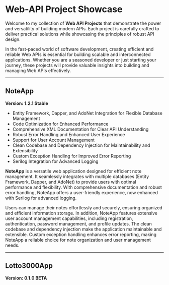 # Web-API Project Showcase

Welcome to my collection of **Web API Projects** that demonstrate the power and versatility of building modern APIs. Each project is carefully crafted to deliver practical solutions while showcasing the principles of robust API design.

In the fast-paced world of software development, creating efficient and reliable Web APIs is essential for building scalable and interconnected applications. Whether you are a seasoned developer or just starting your journey, these projects will provide valuable insights into building and managing Web APIs effectively.

---

## NoteApp

**Version: 1.2.1 Stable**

- Entity Framework, Dapper, and AdoNet Integration for Flexible Database Management
- Code Optimization for Enhanced Performance
- Comprehensive XML Documentation for Clear API Understanding
- Robust Error Handling and Enhanced User Experience
- Support for User Account Management
- Clean Codebase and Dependency Injection for Maintainability and Extensibility
- Custom Exception Handling for Improved Error Reporting
- Serilog Integration for Advanced Logging

**NoteApp** is a versatile web application designed for efficient note management. It seamlessly integrates with multiple databases (Entity Framework, Dapper, and AdoNet) to provide users with optimal performance and flexibility. With comprehensive documentation and robust error handling, NoteApp offers a user-friendly experience, now enhanced with Serilog for advanced logging.

Users can manage their notes effortlessly and securely, ensuring organized and efficient information storage. In addition, NoteApp features extensive user account management capabilities, including registration, authentication, password management, and profile updates. The clean codebase and dependency injection make the application maintainable and extensible. Custom exception handling enhances error reporting, making NoteApp a reliable choice for note organization and user management needs.

---

## Lotto3000App

**Version: 0.1.0 BETA**